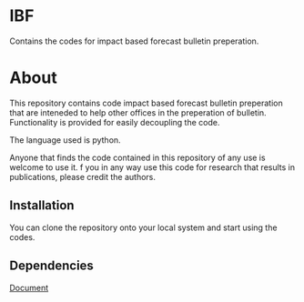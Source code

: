 # IBF
Contains the codes for impact based forecast bulletin preperation.
# About

This repository contains code impact based forecast bulletin preperation that are inteneded to help other offices in the preperation of bulletin. Functionality is provided for easily decoupling the code.

The language used is python. 

Anyone that finds the code contained in this repository of any use is welcome to use it. f you in any way use this code for research that results in publications, please credit the authors.

## Installation

You can clone the repository onto your local system and start using the codes. 

## Dependencies
[Document](https://python-docx.readthedocs.io/en/latest/user/install.html)